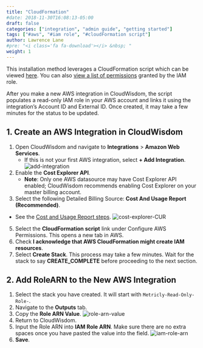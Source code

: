 ```yaml
---
title: "CloudFormation"
#date: 2018-11-30T16:08:13-05:00
draft: false
categories: ["integration", "admin guide", "getting started"]
tags: ["#aws", "#iam role", "#cloudFormation script"]
author: Lawrence Lane
#pre: "<i class='fa fa-download'></i> &nbsp; "
weight: 1
---
```

This installation method leverages a CloudFormation script which can be viewed [here](https://s3-us-west-2.amazonaws.com/com-netuitive-app-usw2-www/assets/cloudformation/metricly-read-only-role.template). You can also [view a list of permissions](/images/AWS-CloudFormation-Installation/cloudformation-permissions.png) granted by the IAM role.

After you make a new AWS integration in CloudWisdom, the script populates a read-only IAM role in your AWS account and links it using the integration’s Account ID and External ID. Once created, it may take a few minutes for the status to be updated.

## 1. Create an AWS Integration in CloudWisdom
1. Open CloudWisdom and navigate to **Integrations** > **Amazon Web Services**.  
   - If this is not your first AWS integration, select **+ Add Integration**.
   ![add-integration](/images/AWS-CloudFormation-Installation/add-integration.png)
3. Enable the **Cost Explorer API**.
   - **Note**: Only one AWS datasource may have Cost Explorer API enabled; CloudWisdom recommends enabling Cost Explorer on your master billing account.
4. Select the following Detailed Billing Source: **Cost And Usage Report (Recommended)**.
 - See the [Cost and Usage Report steps](/integrations/aws-integration/aws-cur).
![cost-explorer-CUR](/images/AWS-CloudFormation-Installation/cost-explorer-cur.png)
5. Select the **CloudFormation script** link under Configure AWS Permissions. This opens a new tab in AWS.  
6. Check **I acknowledge that AWS CloudFormation might create IAM resources**.  
7. Select **Create Stack**. This process may take a few minutes. Wait for the stack to say **CREATE_COMPLETE** before proceeding to the next section.

## 2.  Add RoleARN to the New AWS Integration
1. Select the stack you have created. It will start with `Metricly-Read-Only-Role-`.
2. Navigate to the **Outputs** tab.
3. Copy the **Role ARN Value**.
![role-arn-value](/images/onboarding-wizard/role-arn-value.png)
4. Return to CloudWisdom.   
5. Input the Role ARN into **IAM Role ARN**. Make sure there are no extra spaces once you have pasted the value into the field.
![iam-role-arn](/images/AWS-CloudFormation-Installation/iam-role-arn.png)
6. **Save**.  

